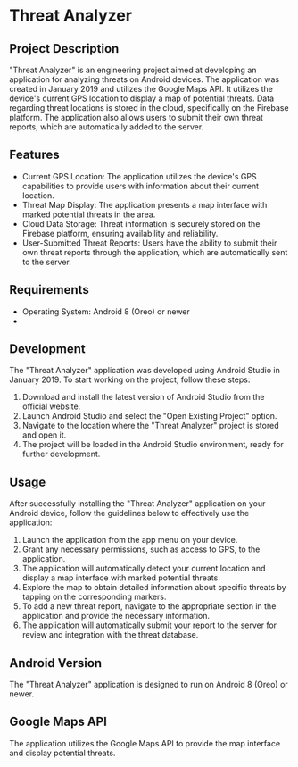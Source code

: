 
# Threat Analyzer
## Project Description
"Threat Analyzer" is an engineering project aimed at developing an application for analyzing threats on Android devices. The application was created in January 2019 and utilizes the Google Maps API. It utilizes the device's current GPS location to display a map of potential threats. Data regarding threat locations is stored in the cloud, specifically on the Firebase platform. The application also allows users to submit their own threat reports, which are automatically added to the server.

## Features
* Current GPS Location: The application utilizes the device's GPS capabilities to provide users with information about their current location.
* Threat Map Display: The application presents a map interface with marked potential threats in the area.
* Cloud Data Storage: Threat information is securely stored on the Firebase platform, ensuring availability and reliability.
* User-Submitted Threat Reports: Users have the ability to submit their own threat reports through the application, which are automatically sent to the server.

## Requirements
* Operating System: Android 8 (Oreo) or newer
* 
## Development
The "Threat Analyzer" application was developed using Android Studio in January 2019. To start working on the project, follow these steps:

1. Download and install the latest version of Android Studio from the official website.
2. Launch Android Studio and select the "Open Existing Project" option.
3. Navigate to the location where the "Threat Analyzer" project is stored and open it.
4. The project will be loaded in the Android Studio environment, ready for further development.

## Usage
After successfully installing the "Threat Analyzer" application on your Android device, follow the guidelines below to effectively use the application:

1. Launch the application from the app menu on your device.
2. Grant any necessary permissions, such as access to GPS, to the application.
3. The application will automatically detect your current location and display a map interface with marked potential threats.
4. Explore the map to obtain detailed information about specific threats by tapping on the corresponding markers.
5. To add a new threat report, navigate to the appropriate section in the application and provide the necessary information.
6. The application will automatically submit your report to the server for review and integration with the threat database.

## Android Version
The "Threat Analyzer" application is designed to run on Android 8 (Oreo) or newer.

## Google Maps API
The application utilizes the Google Maps API to provide the map interface and display potential threats.
